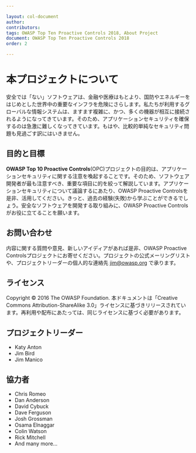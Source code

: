 ```yaml
---

layout: col-document
author:
contributors:
tags: OWASP Top Ten Proactive Controls 2018, About Project
document: OWASP Top Ten Proactive Controls 2018
order: 2

---
```

# 本プロジェクトについて

安全では「ない」ソフトウェアは、金融や医療はもとより、国防やエネルギーをはじめとした世界中の重要なインフラを危険にさらします。私たちが利用するグローバルな情報システムは、ますます複雑に、かつ、多くの機器が相互に接続されるようになってきています。そのため、アプリケーションセキュリティを確保するのは急激に難しくなってきています。もはや、比較的単純なセキュリティ問題も見過ごす訳にはいきません。

## 目的と目標

**OWASP Top 10 Proactive Controls**(OPC)​プロジェクトの目的は、アプリケーションセキュリティに関する注意を喚起することです。そのため、ソフトウェア開発者が最も注意すべき、重要な項目に的を絞って解説しています。アプリケーションセキュリティについて議論するにあたり、OWASP Proactive Controlsを是非、活用してください。きっと、過去の経験(失敗)から学ぶことができるでしょう。安全なソフトウェアを開発する取り組みに、OWASP Proactive Controlsがお役に立てることを願います。

## お問い合わせ

内容に関する質問や意見、新しいアイディアがあれば是非、OWASP Proactive Controlsプロジェクトにお寄せください。プロジェクトの公式メーリングリストや、プロジェクトリーダーの個人的な連絡先 jim@owasp.org で承ります。

## ライセンス

Copyright © 2016 The OWASP Foundation. 本ドキュメントは「Creative Commons Attribution-ShareAlike 3.0」ライセンスに基づきリリースされています。再利用や配布にあたっては、同じライセンスに基づく必要があります。


## プロジェクトリーダー

* Katy Anton
* Jim Bird
* Jim Manico

## 協力者

* Chris Romeo
* Dan Anderson
* David Cybuck
* Dave Ferguson
* Josh Grossman
* Osama Elnaggar
* Colin Watson
* Rick Mitchell
* And many more…
